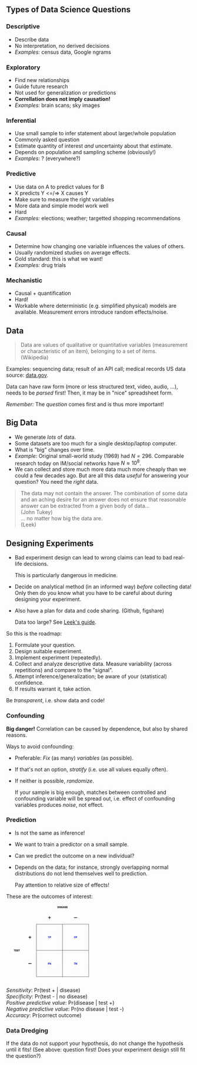 ## Types of Data Science Questions

### Descriptive

 * Describe data
 * No interpretation, no derived decisions
 * *Examples:* census data, Google ngrams

### Exploratory

 * Find new relationships
 * Guide future research
 * Not used for generalization or predictions
 * **Correllation does not imply causation!**
 * *Examples:* brain scans; sky images

### Inferential

 * Use small sample to infer statement about larger/whole population
 * Commonly asked question
 * Estimate quantity of interest *and* uncertainty about that estimate.
 * Depends on population and sampling scheme (obviously!)
 * *Examples:* ? (everywhere?)

### Predictive

 * Use data on A to predict values for B
 * X predicts Y <=/=> X causes Y
 * Make sure to measure the right variables
 * More data and simple model work well
 * Hard
 * *Examples:* elections; weather; targetted shopping recommendations

### Causal

 * Determine how changing one variable influences the values of others.
 * Usually randomized studies on average effects.
 * Gold standard: this is what we want!
 * *Examples:* drug trials


### Mechanistic

 * Causal + quantification
 * Hard!
 * Workable where deterministic (e.g. simplified physical) models are available.
   Measurement errors introduce random effects/noise.

## Data

> Data are values of qualitative or quantitative variables (measurement or characteristic of an item), belonging to a set of items.  
> (Wikipedia)

Examples: sequencing data; result of an API call; medical records
US data source: [data.gov](http://data.gov).

Data can have raw form (more or less structured text, video, audio, ...),
needs to be *parsed* first! Then, it may be in "nice" spreadsheet form.

*Remember:* The *question* comes first and is thus more important!

## Big Data

 * We generate *lots* of data.
 * Some datasets are too much for a single desktop/laptop computer.
 * What is "big" changes over time.
 * *Example:* Original small-world study (1969) had $N=296$.
   Comparable research today on IM/social networks have $N \approx 10^8$.
 * We can collect and store much more data much more cheaply than we could a few decades ago.
   But are all this data *useful* for answering your question? You need the *right* data.

> The data may not contain the answer. The combination of some data and an
> aching desire for an answer does not ensure that reasonable answer can be
> extracted from a given body of data...  
> (John Tukey)  
> ... no matter how big the data are.  
> (Leek)

## Designing Experiments

 * Bad experiment design can lead to wrong claims can lead to bad real-life decisions.

    This is particularly dangerous in medicine.
 * Decide on analytical method (in an informed way) *before* collecting data!
    Only then do you know what you have to be careful about during designing your
    experiment.
 * Also have a plan for data and code sharing. (Github, figshare)

    Data too large? See [Leek's guide](https://github.com/jtleek/datasharing).

So this is the roadmap:

 1. Formulate your question.
 2. Design suitable experiment.
 3. Implement experiment (repeatedly).
 4. Collect and analyze descriptive data.
    Measure variability (across repetitions) and compare to the "signal".
 5. Attempt inference/generalization; be aware of your (statistical) confidence.
 6. If results warrant it, take action.

Be *transparent*, i.e. show data and code!

### Confounding

**Big danger!**
Correlation can be caused by dependence, but also by shared reasons.

Ways to avoid confounding:

 * Preferable: *Fix* (as many) *variables* (as possible).
 * If that's not an option, *stratify* (i.e. use all values equally often).
 * If neither is possible, *randomize*.

   If your sample is big enough, matches between controlled and confounding
   variable will be spread out, i.e. effect of confounding variables
   produces *noise*, not effect.

### Prediction

 * Is not the same as inference!
 * We want to train a predictor on a small sample.
 * Can we predict the outcome on a new individual?
 * Depends on the data; for instance, strongly overlapping normal distributions
    do not lend themselves well to prediction.

    Pay attention to relative size of effects!

These are the outcomes of interest:

![rights remain with the author of the slides](week3-predictions.png)

*Sensitivity*:                  Pr(test +     | disease)  
*Specificity*:                  Pr(test -     | no disease)  
*Positive predictive value*:    Pr(disease    | test +)  
*Negative predictive value*:    Pr(no disease | test -)  
*Accuracy*:                     Pr(correct outcome)  

### Data Dredging

If the data do not support your hypothesis, do not change the hypothesis
until it fits!
(See above: question first! Does your experiment design still fit the question?)
